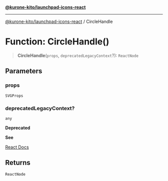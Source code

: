 [**@kurone-kito/launchpad-icons-react**](../README.md)

***

[@kurone-kito/launchpad-icons-react](../globals.md) / CircleHandle

# Function: CircleHandle()

> **CircleHandle**(`props`, `deprecatedLegacyContext`?): `ReactNode`

## Parameters

### props

`SVGProps`

### deprecatedLegacyContext?

`any`

**Deprecated**

**See**

[React Docs](https://legacy.reactjs.org/docs/legacy-context.html#referencing-context-in-lifecycle-methods)

## Returns

`ReactNode`
